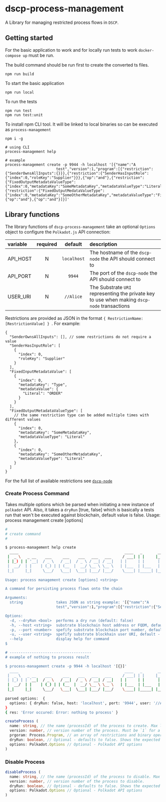 # dscp-process-management

A Library for managing restricted process flows in `DSCP`.

## Getting started

For the basic application to work and for locally run tests to work `docker-compose up` must be run.

The build command should be run first to create the converted ts files.

```shell
npm run build
```

To start the basic application

```shell
npm run local
```

To run the tests

```shell
npm run test
npm run test:unit
```

To install npm CLI tool. It will be linked to local binaries so can be executed as `process-management`
```shell
npm i -g

# using CLI
process-management help

# example
process-management create -p 9944 -h localhost '[{"name":"A
                       test","version":1,"program":[{"restriction":{"SenderOwnsAllInputs":{}}},{"restriction":{"SenderHasInputRole":{"index":0,"roleKey":"Supplier"}}},{"op":"and"},{"restriction":{"FixedOutputMetadataValueType":{"index":0,"metadataKey":"SomeMetadataKey","metadataValueType":"Literal"}}},{"restriction":{"FixedOutputMedataValueType":{"index":0,"metadataKey":"SomeOtherMetadataKey","metadataValueType":"File"}}},{"op":"and"},{"op":"and"}]}]'
```

## Library functions

The library functions of `dscp-process-management` take an optional `Options` object to configure the `Polkadot.js` API connection:

| variable | required |   default   | description                                                                                  |
| :------- | :------: | :---------: | :------------------------------------------------------------------------------------------- |
| API_HOST |    N     | `localhost` | The hostname of the `dscp-node` the API should connect to                                    |
| API_PORT |    N     |   `9944`    | The port of the `dscp-node` the API should connect to                                        |
| USER_URI |    N     |  `//Alice`  | The Substrate `URI` representing the private key to use when making `dscp-node` transactions |

Restrictions are provided as JSON in the format `{ RestrictionName: [RestrictionValue] } `. For example:

```
{
  "SenderOwnsAllInputs": [], // some restrictions do not require a value
  "SenderHasInputRole": [
    {
      "index": 0,
      "roleKey": "Supplier"
    }
  ],
  "FixedInputMetadataValue": [
    {
      "index": 0,
      "metadataKey": "Type",
      "metadataValue": {
        "Literal": "ORDER"
      }
    }
  ],
  "FixedOutputMetadataValueType": [
    // the same restriction type can be added multiple times with different values
    {
      "index": 0,
      "metadataKey": "SomeMetadataKey",
      "metadataValueType": "Literal"
    },
    {
      "index": 0,
      "metadataKey": "SomeOtherMetadataKey",
      "metadataValueType": "Literal"
    }
  ]
}
```

For the full list of available restrictions see [`dscp-node`](https://github.com/digicatapult/dscp-node/blob/main/pallets/process-validation/src/restrictions.rs)

### Create Process Command

Takes multiple options which be parsed when initiating a new instance of `polkadot` API. Also, it takes a `dryRun` [true, false] which is basically a tests run that won't be executed against blockchain, default value is false. Usage: process management create [options] <string>


```sh
#
# create command
#

$ process-management help create
  ____                                                ____   _       ___ 
 |  _ \   _ __    ___     ___    ___   ___   ___     / ___| | |     |_ _|
 | |_) | | '__|  / _ \   / __|  / _ \ / __| / __|   | |     | |      | | 
 |  __/  | |    | (_) | | (__  |  __/ \__ \ \__ \   | |___  | |___   | | 
 |_|     |_|     \___/   \___|  \___| |___/ |___/    \____| |_____| |___|
                                                                         
Usage: process management create [options] <string>

A command for persisting process flows onto the chain

Arguments:
  string               takes JSON as string example: '[{"name":"A
                       test","version":1,"program":[{"restriction":{"SenderOwnsAllInputs":{}}},{"restriction":{"SenderHasInputRole":{"index":0,"roleKey":"Supplier"}}},{"op":"and"},{"restriction":{"FixedOutputMetadataValueType":{"index":0,"metadataKey":"SomeMetadataKey","metadataValueType":"Literal"}}},{"restriction":{"FixedOutputMedataValueType":{"index":0,"metadataKey":"SomeOtherMetadataKey","metadataValueType":"File"}}},{"op":"and"},{"op":"and"}]}]'

Options:
  -d, --dryRun <bool>  performs a dry run (default: false)
  -h, --host <string>  substrate blockchain host address or FQDM, default - "localhost" (default: "localhost")
  -p, --port <number>  spefify substrate blockchain port number, default - 9944 (default: "9944")
  -u, --user <string>  spefify substrate blockhain user URI, default - "//Alice" (default: "//Alice")
  --help               display help for command
$ 

# -------------------------------------
# example of nothing to process result 

$ process-management create -p 9944 -h localhost '[{}]'
  ____                                                ____   _       ___ 
 |  _ \   _ __    ___     ___    ___   ___   ___     / ___| | |     |_ _|
 | |_) | | '__|  / _ \   / __|  / _ \ / __| / __|   | |     | |      | | 
 |  __/  | |    | (_) | | (__  |  __/ \__ \ \__ \   | |___  | |___   | | 
 |_|     |_|     \___/   \___|  \___| |___/ |___/    \____| |_____| |___|
                                                                         
parsed options:  {
  options: { dryRun: false, host: 'localhost', port: '9944', user: '//Alice' }
}
{ res: 'Error occured: Error: nothing to process' }
```

```typescript
createProcess (
  name: string, // the name (processId) of the process to create. Max length 32 bytes
  version: number, // version number of the process. Must be `1` for a new process or one higher than the version of an existing process
  prgoram: Process.Program, // an array of restrictions and binary operators
  dryRun: boolean, // Optional - defaults to false. Shows the expected result of creating the process, without actually running the transaction
  options: Polkadot.Options // Optional - Polkadot API options
)
```

### Disable Process

```typescript
disableProcess (
  name: string, // the name (processId) of the process to disable. Max length 32 bytes
  version: number, // version number of the process to disable.
  dryRun: boolean, // Optional - defaults to false. Shows the expected result of disabling the process, without actually running the transaction
  options: Polkadot.Options // Optional - Polkadot API options
)
```
